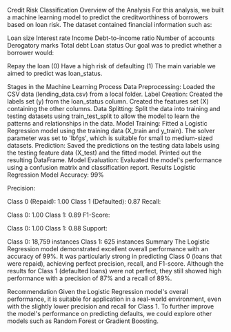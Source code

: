 Credit Risk Classification
Overview of the Analysis
For this analysis, we built a machine learning model to predict the creditworthiness of borrowers based on loan risk. The dataset contained financial information such as:

Loan size
Interest rate
Income
Debt-to-income ratio
Number of accounts
Derogatory marks
Total debt
Loan status
Our goal was to predict whether a borrower would:

Repay the loan (0)
Have a high risk of defaulting (1)
The main variable we aimed to predict was loan_status.

Stages in the Machine Learning Process
Data Preprocessing:
Loaded the CSV data (lending_data.csv) from a local folder.
Label Creation:
Created the labels set (y) from the loan_status column.
Created the features set (X) containing the other columns.
Data Splitting:
Split the data into training and testing datasets using train_test_split to allow the model to learn the patterns and relationships in the data.
Model Training:
Fitted a Logistic Regression model using the training data (X_train and y_train).
The solver parameter was set to 'lbfgs', which is suitable for small to medium-sized datasets.
Prediction:
Saved the predictions on the testing data labels using the testing feature data (X_test) and the fitted model.
Printed out the resulting DataFrame.
Model Evaluation:
Evaluated the model's performance using a confusion matrix and classification report.
Results
Logistic Regression Model
Accuracy: 99%

Precision:

Class 0 (Repaid): 1.00
Class 1 (Defaulted): 0.87
Recall:

Class 0: 1.00
Class 1: 0.89
F1-Score:

Class 0: 1.00
Class 1: 0.88
Support:

Class 0: 18,759 instances
Class 1: 625 instances
Summary
The Logistic Regression model demonstrated excellent overall performance with an accuracy of 99%. It was particularly strong in predicting Class 0 (loans that were repaid), achieving perfect precision, recall, and F1-score. Although the results for Class 1 (defaulted loans) were not perfect, they still showed high performance with a precision of 87% and a recall of 89%.

Recommendation
Given the Logistic Regression model's overall performance, it is suitable for application in a real-world environment, even with the slightly lower precision and recall for Class 1. To further improve the model's performance on predicting defaults, we could explore other models such as Random Forest or Gradient Boosting.
